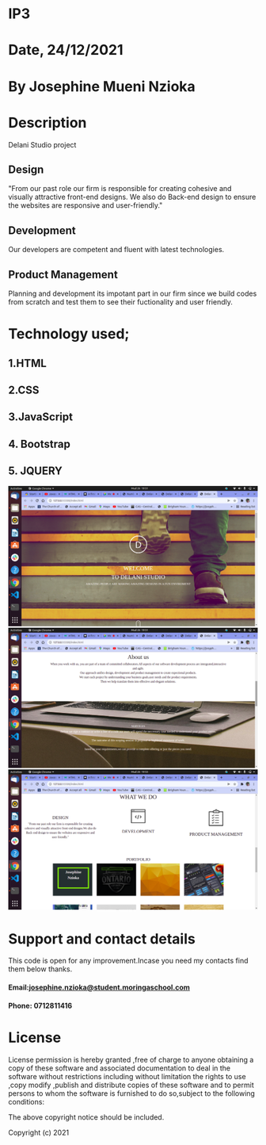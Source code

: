 # IP3

# Date, 24/12/2021

# By Josephine Mueni Nzioka

# Description

Delani Studio project

## Design

"From our past role our firm is responsible for creating cohesive and visually attractive front-end designs. We also do Back-end design to ensure the websites are responsive and user-friendly."

## Development
Our developers are competent and fluent with latest technologies.

## Product Management

Planning and development its impotant part in our firm since we build codes from scratch and test them to see their fuctionality and user friendly.

# Technology used;

## 1.HTML

## 2.CSS

## 3.JavaScript

## 4. Bootstrap

## 5. JQUERY


<img src="asset/assets/Delani-Studio.png">


<img src="asset/assets/Delani-Studio2.png">



<img src="asset/assets/Delani-Studio3.png">


# Support and contact details

This code is open for any improvement.Incase you need my
contacts find them below thanks.

#### Email:josephine.nzioka@student.moringaschool.com

#### Phone: 0712811416
# License
License permission is hereby granted ,free of charge to anyone obtaining a copy of these software and associated documentation to deal in the software without restrictions including without limitation the rights to use ,copy modify ,publish and distribute copies of these software and to permit persons to whom the software is furnished to do so,subject to the following conditions:

The above copyright notice should be included.

Copyright (c) 2021
